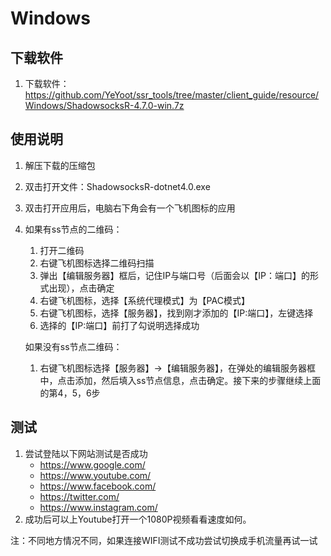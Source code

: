 # Windows

## 下载软件

1. 下载软件：<https://github.com/YeYoot/ssr_tools/tree/master/client_guide/resource/Windows/ShadowsocksR-4.7.0-win.7z>

## 使用说明

1. 解压下载的压缩包

2. 双击打开文件：ShadowsocksR-dotnet4.0.exe

3. 双击打开应用后，电脑右下角会有一个飞机图标的应用

4. 如果有ss节点的二维码：

   1. 打开二维码
   2. 右键飞机图标选择二维码扫描
   3. 弹出【编辑服务器】框后，记住IP与端口号（后面会以【IP：端口】的形式出现），点击确定
   4. 右键飞机图标，选择【系统代理模式】为【PAC模式】
   5. 右键飞机图标，选择【服务器】，找到刚才添加的【IP:端口】，左键选择
   6. 选择的【IP:端口】前打了勾说明选择成功

   如果没有ss节点二维码：

   1. 右键飞机图标选择【服务器】->【编辑服务器】，在弹处的编辑服务器框中，点击添加，然后填入ss节点信息，点击确定。接下来的步骤继续上面的第4，5，6步

## 测试

1. 尝试登陆以下网站测试是否成功
   - <https://www.google.com/>
   - <https://www.youtube.com/>
   - <https://www.facebook.com/>
   - <https://twitter.com/>
   - <https://www.instagram.com/>
2. 成功后可以上Youtube打开一个1080P视频看看速度如何。

注：不同地方情况不同，如果连接WIFI测试不成功尝试切换成手机流量再试一试